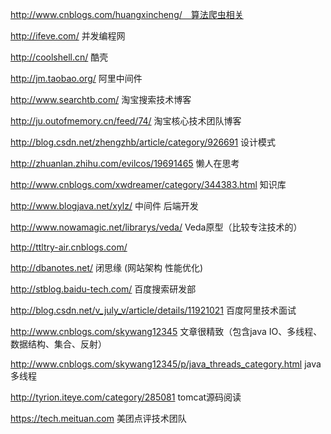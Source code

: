 http://www.cnblogs.com/huangxincheng/　算法爬虫相关

http://ifeve.com/  并发编程网

http://coolshell.cn/ 酷壳

http://jm.taobao.org/  阿里中间件

http://www.searchtb.com/ 淘宝搜索技术博客

http://ju.outofmemory.cn/feed/74/ 淘宝核心技术团队博客

http://blog.csdn.net/zhengzhb/article/category/926691  设计模式

http://zhuanlan.zhihu.com/evilcos/19691465  懒人在思考

http://www.cnblogs.com/xwdreamer/category/344383.html  知识库

http://www.blogjava.net/xylz/ 中间件 后端开发

http://www.nowamagic.net/librarys/veda/  Veda原型（比较专注技术的）

http://ttltry-air.cnblogs.com/

http://dbanotes.net/ 闭思缘  (网站架构 性能优化)

http://stblog.baidu-tech.com/ 百度搜索研发部

http://blog.csdn.net/v_july_v/article/details/11921021   百度阿里技术面试

http://www.cnblogs.com/skywang12345 文章很精致（包含java IO、多线程、数据结构、集合、反射）

http://www.cnblogs.com/skywang12345/p/java_threads_category.html java多线程

http://tyrion.iteye.com/category/285081 tomcat源码阅读

https://tech.meituan.com 美团点评技术团队